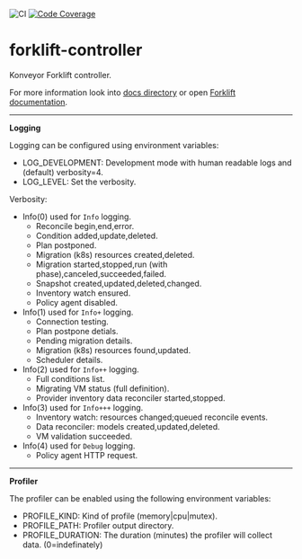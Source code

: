 ![CI](https://github.com/konveyor/forklift-controller/workflows/CI/badge.svg)&nbsp;[![Code Coverage](https://codecov.io/gh/konveyor/forklift-controller/branch/master/graph/badge.svg)](https://codecov.io/gh/konveyor/forklift-controller)

# forklift-controller
Konveyor Forklift controller.

For more information look into [docs directory](./docs) or open  [Forklift documentation](https://forklift-docs.konveyor.io/).

---
**Logging**

Logging can be configured using environment variables:
- LOG_DEVELOPMENT: Development mode with human readable logs 
  and (default) verbosity=4.
- LOG_LEVEL: Set the verbosity.

Verbosity:
- Info(0) used for `Info` logging.
  - Reconcile begin,end,error.
  - Condition added,update,deleted.
  - Plan postponed.
  - Migration (k8s) resources created,deleted.
  - Migration started,stopped,run (with phase),canceled,succeeded,failed.
  - Snapshot created,updated,deleted,changed.
  - Inventory watch ensured.
  - Policy agent disabled.
- Info(1) used for `Info+` logging.
  - Connection testing.
  - Plan postpone detials.
  - Pending migration details.
  - Migration (k8s) resources found,updated.
  - Scheduler details.
- Info(2) used for `Info++` logging.
  - Full conditions list.
  - Migrating VM status (full definition).
  - Provider inventory data reconciler started,stopped.
- Info(3) used for `Info+++` logging.
  - Inventory watch: resources changed;queued reconcile events.
  - Data reconciler: models created,updated,deleted.
  - VM validation succeeded.
- Info(4) used for `Debug` logging.
  - Policy agent HTTP request.

---
**Profiler**

The profiler can be enabled using the following environment variables:
- PROFILE_KIND: Kind of profile (memory|cpu|mutex).
- PROFILE_PATH: Profiler output directory.
- PROFILE_DURATION: The duration (minutes) the profiler
  will collect data. (0=indefinately)
